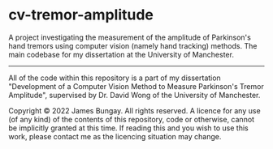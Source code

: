 # cv-tremor-amplitude
A project investigating the measurement of the amplitude of Parkinson's hand tremors using computer vision (namely hand tracking) methods. The main codebase for my dissertation at the University of Manchester.

---

All of the code within this repository is a part of my dissertation "Development of a Computer Vision Method to Measure Parkinson's Tremor Amplitude", supervised by Dr. David Wong of the University of Manchester.

Copyright © 2022 James Bungay. All rights reserved. A licence for any use (of any kind) of the contents of this repository, code or otherwise, cannot be implicitly granted at this time. If reading this and you wish to use this work, please contact me as the licencing situation may change.
